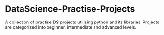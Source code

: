 # DataScience-Practise-Projects
A collection of practise DS projects utilising python and its libraries. Projects are categorized into beginner, intermediate and advanced levels. 
